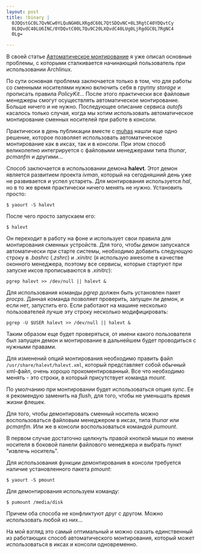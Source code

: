 ```yaml
--- 
layout: post
title: !binary |
  0JDQstGC0L7QvNCw0YLQuNGH0LXRgdC60L7QtSDQvNC+0L3RgtC40YDQvtCy
  0LDQvdC40LU6INC/0YDQvtC00L7Qu9C20LXQvdC40LUg0LjRgdGC0L7RgNC4
  0Lg=

---
```

В своей статье <a href="/2009/08/24/mount/">Автоматическое монтирование</a> я уже описал основные проблемы, с которыми сталкивается начинающий пользователь при использовании Archlinux.

По сути основная проблема заключается только в том, что для работы со сменными носителями нужно включить себя в группу <em>storage</em> и прописать правила <em>PolicyKit</em>... После этого практически все файловые менеджеры смогут осуществлять автоматическое монтирование. Больше ничего и не нужно. Последующее описание сервиса <em>autofs</em> касалось только случая, когда мы хотим использовать автоматическое монтирование сменных носителей при работе в консоли.

Практически в день публикации вместе с <a href="http://muhas.ru" rel="nofollow">muhas</a> нашли еще одно решение, которое позволяет использовать автоматическое монтирование как в иксах, так и в консоли. При этом способ великолепно интегрируется с файловыми менеджерами типа <em>thunar</em>, <em>pcmanfm</em> и другими...

Способ заключается в использовании демона <strong>halevt</strong>. Этот демон является развитием проекта <em>ivman</em>, который на сегодняшний день уже не развивается и успел устареть. Для монтирования используется <em>hal</em>, но в то же время практически ничего менять не нужно. Установить просто:

    $ yaourt -S halevt

После чего просто запускаем его:

    $ halevt

Он переходит в работу на фоне и использует свои правила для монтирования сменных устройств. Для того, чтобы демон запускался автоматически при старте системы, необходимо добавить следующую строку в <em>.bashrc</em> (<em>.zshrc</em>) и <em>.xinitrc</em> (я использую awesome в качестве оконного менеджера, поэтому все сервисы, которые стартуют при запуске иксов прописываются в <em>.xinitrc</em>):

    pgrep halevt >> /dev/null || halevt &

Для использования команды <em>pgrep</em> должен быть установлен пакет <em>procps</em>. Данная команда позволяет проверить, запущен ли демон, и если нет, запустить его. Если работают на машине несколько пользователей лучше эту строку несколько модифицировать:

    pgrep -U $USER halevt >> /dev/null || halevt &

Таким образом еще будет проверяться, от имени какого пользователя был запущен демон и монтирование в дальнейшем будет проводиться с нужными правами.

Для изменений опций монтирования необходимо править файл `/usr/share/halevt/halevt.xml`, который представляет собой обычный xml-файл, очень хорошо прокоментированный. Все что необходимо менять - это строки, в который присутствует команда <em>mount</em>.

По умолчанию при монтировании будет использоваться опция <em>sync</em>. Ее я рекомендую заменить на <em>flush</em>, для того, чтобы не уменьшать время жизни флешек.

Для того, чтобы демонтировать сменный носитель можно воспользоваться файловым менеджером в иксах, типа <em>thunar</em> или <em>pcmanfm</em>. Или же в консоли воспользоваться командой <em>pumount</em>.

В первом случае достаточно щелкнуть правой кнопкой мыши по имени носителя в боковой панели файлового менеджера и выбрать пункт "извлечь носитель".

Для использования функции демонтирования в консоли требуется наличие установленного пакета <em>pmount</em>:

    $ yaourt -S pmount

Для демонтирования используем команду:

    $ pumount /media/disk

Причем оба способа не конфликтуют друг с другом. Можно использовать любой из них...

На мой взгляд это самый оптимальный и можно сказать единственный из работающих способ автоматического монтирования, который может использоваться в иксах и консоли одновременно.
